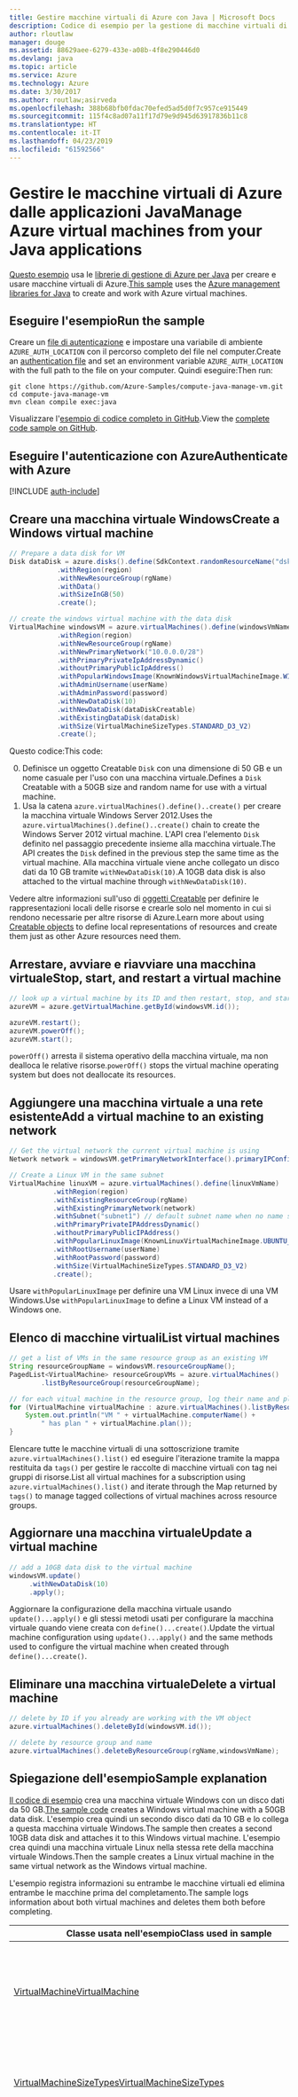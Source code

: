 ```yaml
---
title: Gestire macchine virtuali di Azure con Java | Microsoft Docs
description: Codice di esempio per la gestione di macchine virtuali di Azure con Azure SDK per Java
author: rloutlaw
manager: douge
ms.assetid: 88629aee-6279-433e-a08b-4f8e290446d0
ms.devlang: java
ms.topic: article
ms.service: Azure
ms.technology: Azure
ms.date: 3/30/2017
ms.author: routlaw;asirveda
ms.openlocfilehash: 388b68bfb0fdac70efed5ad5d0f7c957ce915449
ms.sourcegitcommit: 115f4c8ad07a11f17d79e9d945d63917836b11c8
ms.translationtype: HT
ms.contentlocale: it-IT
ms.lasthandoff: 04/23/2019
ms.locfileid: "61592566"
---
```

# <a name="manage-azure-virtual-machines-from-your-java-applications"></a><span data-ttu-id="fc116-103">Gestire le macchine virtuali di Azure dalle applicazioni Java</span><span class="sxs-lookup"><span data-stu-id="fc116-103">Manage Azure virtual machines from your Java applications</span></span>

<span data-ttu-id="fc116-104">[Questo esempio](https://github.com/Azure-Samples/compute-java-manage-vm/) usa le [librerie di gestione di Azure per Java](https://github.com/Azure/azure-sdk-for-java) per creare e usare macchine virtuali di Azure.</span><span class="sxs-lookup"><span data-stu-id="fc116-104">[This sample](https://github.com/Azure-Samples/compute-java-manage-vm/) uses the [Azure management libraries for Java](https://github.com/Azure/azure-sdk-for-java) to create and work with Azure virtual machines.</span></span>

## <a name="run-the-sample"></a><span data-ttu-id="fc116-105">Eseguire l'esempio</span><span class="sxs-lookup"><span data-stu-id="fc116-105">Run the sample</span></span>

<span data-ttu-id="fc116-106">Creare un [file di autenticazione](https://github.com/Azure/azure-sdk-for-java/blob/master/AUTH.md) e impostare una variabile di ambiente `AZURE_AUTH_LOCATION` con il percorso completo del file nel computer.</span><span class="sxs-lookup"><span data-stu-id="fc116-106">Create an [authentication file](https://github.com/Azure/azure-sdk-for-java/blob/master/AUTH.md) and set an environment variable `AZURE_AUTH_LOCATION` with the full path to the file on your computer.</span></span> <span data-ttu-id="fc116-107">Quindi eseguire:</span><span class="sxs-lookup"><span data-stu-id="fc116-107">Then run:</span></span>

```
git clone https://github.com/Azure-Samples/compute-java-manage-vm.git
cd compute-java-manage-vm
mvn clean compile exec:java
```

<span data-ttu-id="fc116-108">Visualizzare l'[esempio di codice completo in GitHub](https://github.com/Azure-Samples/compute-java-manage-vm/blob/master/src/main/java/com/microsoft/azure/management/compute/samples/ManageVirtualMachine.java).</span><span class="sxs-lookup"><span data-stu-id="fc116-108">View the [complete code sample on GitHub](https://github.com/Azure-Samples/compute-java-manage-vm/blob/master/src/main/java/com/microsoft/azure/management/compute/samples/ManageVirtualMachine.java).</span></span>

## <a name="authenticate-with-azure"></a><span data-ttu-id="fc116-109">Eseguire l'autenticazione con Azure</span><span class="sxs-lookup"><span data-stu-id="fc116-109">Authenticate with Azure</span></span>

[!INCLUDE [auth-include](includes/java-auth-include.md)]

## <a name="create-a-windows-virtual-machine"></a><span data-ttu-id="fc116-110">Creare una macchina virtuale Windows</span><span class="sxs-lookup"><span data-stu-id="fc116-110">Create a Windows virtual machine</span></span>

```java
// Prepare a data disk for VM
Disk dataDisk = azure.disks().define(SdkContext.randomResourceName("dsk", 30))
            .withRegion(region)
            .withNewResourceGroup(rgName)
            .withData()
            .withSizeInGB(50)
            .create();

// create the windows virtual machine with the data disk            
VirtualMachine windowsVM = azure.virtualMachines().define(windowsVmName)
            .withRegion(region)
            .withNewResourceGroup(rgName)
            .withNewPrimaryNetwork("10.0.0.0/28")
            .withPrimaryPrivateIpAddressDynamic()
            .withoutPrimaryPublicIpAddress()
            .withPopularWindowsImage(KnownWindowsVirtualMachineImage.WINDOWS_SERVER_2012_R2_DATACENTER)
            .withAdminUsername(userName)
            .withAdminPassword(password)
            .withNewDataDisk(10)
            .withNewDataDisk(dataDiskCreatable)
            .withExistingDataDisk(dataDisk)
            .withSize(VirtualMachineSizeTypes.STANDARD_D3_V2)
            .create();
```

<span data-ttu-id="fc116-111">Questo codice:</span><span class="sxs-lookup"><span data-stu-id="fc116-111">This code:</span></span>   

0. <span data-ttu-id="fc116-112">Definisce un oggetto Creatable `Disk` con una dimensione di 50 GB e un nome casuale per l'uso con una macchina virtuale.</span><span class="sxs-lookup"><span data-stu-id="fc116-112">Defines a `Disk` Creatable with a 50GB size and random name for use with a virtual machine.</span></span>
0. <span data-ttu-id="fc116-113">Usa la catena `azure.virtualMachines().define()..create()` per creare la macchina virtuale Windows Server 2012.</span><span class="sxs-lookup"><span data-stu-id="fc116-113">Uses the `azure.virtualMachines().define()..create()` chain to create the Windows Server 2012 virtual machine.</span></span> <span data-ttu-id="fc116-114">L'API crea l'elemento `Disk` definito nel passaggio precedente insieme alla macchina virtuale.</span><span class="sxs-lookup"><span data-stu-id="fc116-114">The API creates the `Disk` defined in the previous step the same time as the virtual machine.</span></span> <span data-ttu-id="fc116-115">Alla macchina virtuale viene anche collegato un disco dati da 10 GB tramite `withNewDataDisk(10)`.</span><span class="sxs-lookup"><span data-stu-id="fc116-115">A 10GB data disk is also attached to the virtual machine through `withNewDataDisk(10)`.</span></span>

<span data-ttu-id="fc116-116">Vedere altre informazioni sull'uso di [oggetti<T> Creatable](java-sdk-azure-concepts.md#Creatables) per definire le rappresentazioni locali delle risorse e crearle solo nel momento in cui si rendono necessarie per altre risorse di Azure.</span><span class="sxs-lookup"><span data-stu-id="fc116-116">Learn more about using [Creatable<T> objects](java-sdk-azure-concepts.md#Creatables) to define local representations of resources and create them just as other Azure resources need them.</span></span>

## <a name="stop-start-and-restart-a-virtual-machine"></a><span data-ttu-id="fc116-117">Arrestare, avviare e riavviare una macchina virtuale</span><span class="sxs-lookup"><span data-stu-id="fc116-117">Stop, start, and restart a virtual machine</span></span>

```java
// look up a virtual machine by its ID and then restart, stop, and start it
azureVM = azure.getVirtualMachine.getById(windowsVM.id());

azureVM.restart();
azureVM.powerOff();
azureVM.start();
```

<span data-ttu-id="fc116-118">`powerOff()` arresta il sistema operativo della macchina virtuale, ma non dealloca le relative risorse.</span><span class="sxs-lookup"><span data-stu-id="fc116-118">`powerOff()` stops the virtual machine operating system but does not deallocate its resources.</span></span>

## <a name="add-a-virtual-machine-to-an-existing-network"></a><span data-ttu-id="fc116-119">Aggiungere una macchina virtuale a una rete esistente</span><span class="sxs-lookup"><span data-stu-id="fc116-119">Add a virtual machine to an existing network</span></span>

```java
// Get the virtual network the current virtual machine is using
Network network = windowsVM.getPrimaryNetworkInterface().primaryIPConfiguration().getNetwork();

// Create a Linux VM in the same subnet
VirtualMachine linuxVM = azure.virtualMachines().define(linuxVmName)
           .withRegion(region)
           .withExistingResourceGroup(rgName)
           .withExistingPrimaryNetwork(network)
           .withSubnet("subnet1") // default subnet name when no name specified at creation
           .withPrimaryPrivateIPAddressDynamic()
           .withoutPrimaryPublicIPAddress()
           .withPopularLinuxImage(KnownLinuxVirtualMachineImage.UBUNTU_SERVER_16_04_LTS)
           .withRootUsername(userName)
           .withRootPassword(password)
           .withSize(VirtualMachineSizeTypes.STANDARD_D3_V2)
           .create();
```

<span data-ttu-id="fc116-120">Usare `withPopularLinuxImage` per definire una VM Linux invece di una VM Windows.</span><span class="sxs-lookup"><span data-stu-id="fc116-120">Use `withPopularLinuxImage` to define a Linux VM instead of a Windows one.</span></span>


## <a name="list-virtual-machines"></a><span data-ttu-id="fc116-121">Elenco di macchine virtuali</span><span class="sxs-lookup"><span data-stu-id="fc116-121">List virtual machines</span></span>

```java
// get a list of VMs in the same resource group as an existing VM
String resourceGroupName = windowsVM.resourceGroupName();
PagedList<VirtualMachine> resourceGroupVMs = azure.virtualMachines()
        .listByResourceGroup(resourceGroupName); 

// for each vitual machine in the resource group, log their name and plan
for (VirtualMachine virtualMachine : azure.virtualMachines().listByResourceGroup(resourceGroupName)) {
    System.out.println("VM " + virtualMachine.computerName() + 
        " has plan " + virtualMachine.plan());
}
```

<span data-ttu-id="fc116-122">Elencare tutte le macchine virtuali di una sottoscrizione tramite `azure.virtualMachines().list()` ed eseguire l'iterazione tramite la mappa restituita da `tags()` per gestire le raccolte di macchine virtuali con tag nei gruppi di risorse.</span><span class="sxs-lookup"><span data-stu-id="fc116-122">List all virtual machines for a subscription using `azure.virtualMachines().list()` and iterate through the Map returned by `tags()` to manage tagged collections of virtual machines across resource groups.</span></span>

## <a name="update-a-virtual-machine"></a><span data-ttu-id="fc116-123">Aggiornare una macchina virtuale</span><span class="sxs-lookup"><span data-stu-id="fc116-123">Update a virtual machine</span></span>

```java
// add a 10GB data disk to the virtual machine
windowsVM.update()
     .withNewDataDisk(10)
     .apply();
```

<span data-ttu-id="fc116-124">Aggiornare la configurazione della macchina virtuale usando `update()...apply()` e gli stessi metodi usati per configurare la macchina virtuale quando viene creata con `define()...create()`.</span><span class="sxs-lookup"><span data-stu-id="fc116-124">Update the virtual machine configuration using `update()...apply()` and the same methods used to configure the virtual machine when created through `define()...create()`.</span></span>

## <a name="delete-a-virtual-machine"></a><span data-ttu-id="fc116-125">Eliminare una macchina virtuale</span><span class="sxs-lookup"><span data-stu-id="fc116-125">Delete a virtual machine</span></span>

```java
// delete by ID if you already are working with the VM object
azure.virtualMachines().deleteById(windowsVM.id());

// delete by resource group and name
azure.virtualMachines().deleteByResourceGroup(rgName,windowsVmName);
```

## <a name="sample-explanation"></a><span data-ttu-id="fc116-126">Spiegazione dell'esempio</span><span class="sxs-lookup"><span data-stu-id="fc116-126">Sample explanation</span></span>

<span data-ttu-id="fc116-127">[Il codice di esempio](https://github.com/Azure-Samples/compute-java-manage-vm/blob/master/src/main/java/com/microsoft/azure/management/compute/samples/ManageVirtualMachine.java) crea una macchina virtuale Windows con un disco dati da 50 GB.</span><span class="sxs-lookup"><span data-stu-id="fc116-127">[The sample code](https://github.com/Azure-Samples/compute-java-manage-vm/blob/master/src/main/java/com/microsoft/azure/management/compute/samples/ManageVirtualMachine.java) creates a Windows virtual machine with a 50GB data disk.</span></span> <span data-ttu-id="fc116-128">L'esempio crea quindi un secondo disco dati da 10 GB e lo collega a questa macchina virtuale Windows.</span><span class="sxs-lookup"><span data-stu-id="fc116-128">The sample then creates a second 10GB data disk and attaches it to this Windows virtual machine.</span></span>
<span data-ttu-id="fc116-129">L'esempio crea quindi una macchina virtuale Linux nella stessa rete della macchina virtuale Windows.</span><span class="sxs-lookup"><span data-stu-id="fc116-129">Then the sample creates a Linux virtual machine in the same virtual network as the Windows virtual machine.</span></span>

<span data-ttu-id="fc116-130">L'esempio registra informazioni su entrambe le macchine virtuali ed elimina entrambe le macchine prima del completamento.</span><span class="sxs-lookup"><span data-stu-id="fc116-130">The sample logs information about both virtual machines and deletes them both before completing.</span></span>

| <span data-ttu-id="fc116-131">Classe usata nell'esempio</span><span class="sxs-lookup"><span data-stu-id="fc116-131">Class used in sample</span></span> | <span data-ttu-id="fc116-132">Note</span><span class="sxs-lookup"><span data-stu-id="fc116-132">Notes</span></span>
|-------|-------|
| [<span data-ttu-id="fc116-133">VirtualMachine</span><span class="sxs-lookup"><span data-stu-id="fc116-133">VirtualMachine</span></span>](https://docs.microsoft.com/java/api/com.microsoft.azure.management.compute._virtual_machine) | <span data-ttu-id="fc116-134">Eseguire query sulle proprietà e gestire lo stato delle macchine virtuali.</span><span class="sxs-lookup"><span data-stu-id="fc116-134">Query properties and manage state of virtual machines.</span></span> <span data-ttu-id="fc116-135">I risultati vengono recuperati sotto forma di elenco con `azure.virtualMachines().list()` o per nome o ID `azure.virtualMachines().getByResourceGroup()`</span><span class="sxs-lookup"><span data-stu-id="fc116-135">Retrieved in list form  with`azure.virtualMachines().list()` or by name or ID `azure.virtualMachines().getByResourceGroup()`</span></span>
| [<span data-ttu-id="fc116-136">VirtualMachineSizeTypes</span><span class="sxs-lookup"><span data-stu-id="fc116-136">VirtualMachineSizeTypes</span></span>](https://docs.microsoft.com/java/api/com.microsoft.azure.management.compute._virtual_machine_size_types) | <span data-ttu-id="fc116-137">Classe con valori statici che eseguono il mapping a [opzioni relative alle dimensioni delle macchine virtuali](https://azure.microsoft.com/pricing/details/virtual-machines/linux/), usata per il metodo `withSize()` per definire le risorse allocate alla macchina virtuale.</span><span class="sxs-lookup"><span data-stu-id="fc116-137">Class with static values that map to [virtual machine size options](https://azure.microsoft.com/pricing/details/virtual-machines/linux/), used by the `withSize()` method to define the resources allocated to the VM.</span></span>
| [<span data-ttu-id="fc116-138">Disco</span><span class="sxs-lookup"><span data-stu-id="fc116-138">Disk</span></span>](https://docs.microsoft.com/java/api/com.microsoft.azure.management.compute._disk) | <span data-ttu-id="fc116-139">Creare un disco per archiviare i dati usando `withData()` o l'immagine del sistema operativo con il metodo `withLinux` o `withWindows` appropriato quando si definisce il disco.</span><span class="sxs-lookup"><span data-stu-id="fc116-139">Create a disk to store data using `withData()` or operating system image using the appropriate `withLinux` or `withWindows` method when defining the disk.</span></span> <span data-ttu-id="fc116-140">Collegare i dischi alle macchine virtuali al momento della creazione (`using withNewDataDisk` o `withExistingDataDisk`) oppure dopo usando `update()..apply()` sull'oggetto VirtualMachine.</span><span class="sxs-lookup"><span data-stu-id="fc116-140">Attach disks to virtual machines either at the time of creation (`using withNewDataDisk` or `withExistingDataDisk`) or after creation by `update()..apply()` on the VirtualMachine object.</span></span>
| [<span data-ttu-id="fc116-141">DiskSkuTypes</span><span class="sxs-lookup"><span data-stu-id="fc116-141">DiskSkuTypes</span></span>](https://docs.microsoft.com/java/api/com.microsoft.azure.management.compute._disk_sku_types) | <span data-ttu-id="fc116-142">Classe con valori statici per definire un disco con un piano di archiviazione Standard o [Premium](https://docs.microsoft.com/azure/storage/storage-premium-storage).</span><span class="sxs-lookup"><span data-stu-id="fc116-142">Class with static values to define a disk with a standard or [premium](https://docs.microsoft.com/azure/storage/storage-premium-storage) storage plan.</span></span>
| [<span data-ttu-id="fc116-143">KnownLinuxVirtualMachineImage</span><span class="sxs-lookup"><span data-stu-id="fc116-143">KnownLinuxVirtualMachineImage</span></span>](https://docs.microsoft.com/java/api/com.microsoft.azure.management.compute._known_linux_virtual_machine_image) | <span data-ttu-id="fc116-144">Classe con un set di opzioni di macchine virtuali Linux per l'uso con il metodo `withPopularLinuxImage()` durante la definizione di una macchina virtuale.</span><span class="sxs-lookup"><span data-stu-id="fc116-144">Class with a set of Linux virtual machine options for use with the `withPopularLinuxImage()` method when defining a virtual machine.</span></span>
| [<span data-ttu-id="fc116-145">KnownWindowsVirtualMachineImage</span><span class="sxs-lookup"><span data-stu-id="fc116-145">KnownWindowsVirtualMachineImage</span></span>](https://docs.microsoft.com/java/api/com.microsoft.azure.management.compute._known_windows_virtual_machine_image) | <span data-ttu-id="fc116-146">Classe con un set di opzioni di immagini di macchine virtuali Windows per l'uso con il metodo `withPopularWindowsImage()` durante la definizione di una macchina virtuale.</span><span class="sxs-lookup"><span data-stu-id="fc116-146">Class with a set of Windows virtual machine image options for use with the `withPopularWindowsImage()` method when defining a virtual machine.</span></span>

## <a name="next-steps"></a><span data-ttu-id="fc116-147">Passaggi successivi</span><span class="sxs-lookup"><span data-stu-id="fc116-147">Next steps</span></span>

[!INCLUDE [next-steps](includes/java-next-steps.md)]